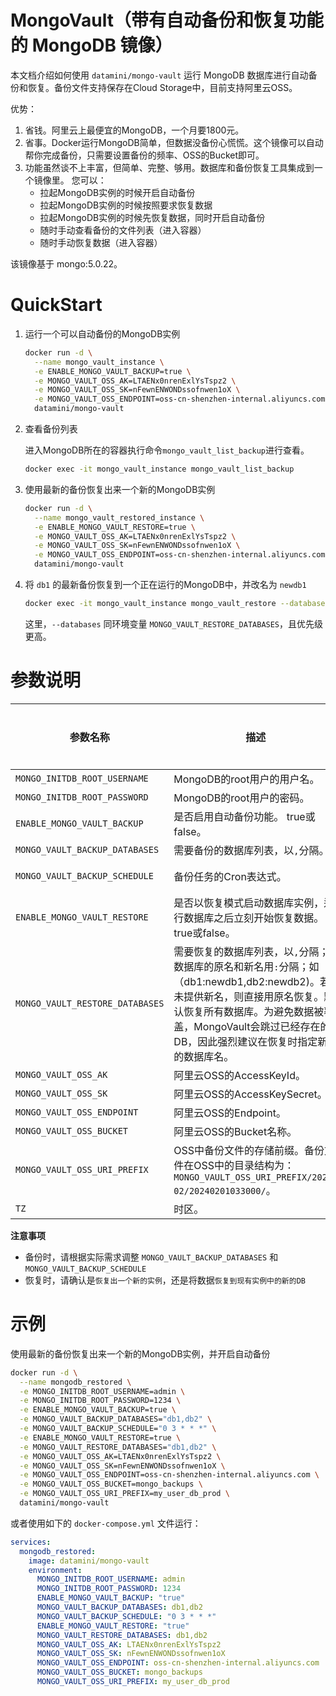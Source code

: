 # MongoVault（带有自动备份和恢复功能的 MongoDB 镜像）

本文档介绍如何使用 `datamini/mongo-vault` 运行 MongoDB 数据库进行自动备份和恢复。备份文件支持保存在Cloud Storage中，目前支持阿里云OSS。

优势：
1. 省钱。阿里云上最便宜的MongoDB，一个月要1800元。
2. 省事。Docker运行MongoDB简单，但数据没备份心慌慌。这个镜像可以自动帮你完成备份，只需要设置备份的频率、OSS的Bucket即可。
3. 功能虽然谈不上丰富，但简单、完整、够用。数据库和备份恢复工具集成到一个镜像里。
   您可以：
   - 拉起MongoDB实例的时候开启自动备份
   - 拉起MongoDB实例的时候按照要求恢复数据
   - 拉起MongoDB实例的时候先恢复数据，同时开启自动备份
   - 随时手动查看备份的文件列表（进入容器）
   - 随时手动恢复数据（进入容器）

该镜像基于 mongo:5.0.22。


# QuickStart

1. 运行一个可以自动备份的MongoDB实例

    ```bash
    docker run -d \
      --name mongo_vault_instance \
      -e ENABLE_MONGO_VAULT_BACKUP=true \
      -e MONGO_VAULT_OSS_AK=LTAENx0nrenExlYsTspz2 \
      -e MONGO_VAULT_OSS_SK=nFewnENWONDssofnwen1oX \
      -e MONGO_VAULT_OSS_ENDPOINT=oss-cn-shenzhen-internal.aliyuncs.com \
      datamini/mongo-vault
    ```

2. 查看备份列表

    进入MongoDB所在的容器执行命令`mongo_vault_list_backup`进行查看。
    
    ```bash
    docker exec -it mongo_vault_instance mongo_vault_list_backup
    ```

3. 使用最新的备份恢复出来一个新的MongoDB实例

    ```bash
    docker run -d \
      --name mongo_vault_restored_instance \
      -e ENABLE_MONGO_VAULT_RESTORE=true \
      -e MONGO_VAULT_OSS_AK=LTAENx0nrenExlYsTspz2 \
      -e MONGO_VAULT_OSS_SK=nFewnENWONDssofnwen1oX \
      -e MONGO_VAULT_OSS_ENDPOINT=oss-cn-shenzhen-internal.aliyuncs.com \
      datamini/mongo-vault
    ```

4. 将 `db1` 的最新备份恢复到一个正在运行的MongoDB中，并改名为 `newdb1`

    ```bash
    docker exec -it mongo_vault_instance mongo_vault_restore --databases=db1:newdb1
    ```
    这里，`--databases` 同环境变量 `MONGO_VAULT_RESTORE_DATABASES`，且优先级更高。

# 参数说明


| 参数名称 | 描述                                                                                        | 默认               | 是否必需 |
|----------|-------------------------------------------------------------------------------------------|------------------|------|
| `MONGO_INITDB_ROOT_USERNAME` | MongoDB的root用户的用户名。                     | 无密码              | 否    |
| `MONGO_INITDB_ROOT_PASSWORD` | MongoDB的root用户的密码。                       |                  | 否    |
| `ENABLE_MONGO_VAULT_BACKUP` | 是否启用自动备份功能。  true或false。              | false            | 否    |
| `MONGO_VAULT_BACKUP_DATABASES` | 需要备份的数据库列表，以`,`分隔。                | 备份所有数据库          | 否    |
| `MONGO_VAULT_BACKUP_SCHEDULE` | 备份任务的Cron表达式。                          | 0 3 * * * （每天3点） | 否    |
| `ENABLE_MONGO_VAULT_RESTORE` | 是否以恢复模式启动数据库实例，运行数据库之后立刻开始恢复数据。    true或false。     | false            | 否    |
| `MONGO_VAULT_RESTORE_DATABASES` | 需要恢复的数据库列表，以`,`分隔；数据库的原名和新名用`:`分隔；如（db1:newdb1,db2:newdb2)。若未提供新名，则直接用原名恢复。默认恢复所有数据库。为避免数据被覆盖，MongoVault会跳过已经存在的DB，因此强烈建议在恢复时指定新的数据库名。 | 恢复所有数据库          | 否    |
| `MONGO_VAULT_OSS_AK` | 阿里云OSS的AccessKeyId。                 | ""               | 是    |
| `MONGO_VAULT_OSS_SK` | 阿里云OSS的AccessKeySecret。              | ""               | 是    |
| `MONGO_VAULT_OSS_ENDPOINT` | 阿里云OSS的Endpoint。                  | ""               | 是    |
| `MONGO_VAULT_OSS_BUCKET` | 阿里云OSS的Bucket名称。                 | mongo_backups    | 否    |
| `MONGO_VAULT_OSS_URI_PREFIX` | OSS中备份文件的存储前缀。备份文件在OSS中的目录结构为：`MONGO_VAULT_OSS_URI_PREFIX/2024-02/20240201033000/`。             | backups_my_db01  | 否    |
| `TZ` | 时区。                                | Asia/Shanghai    | 否    |


**注意事项**
  - 备份时，请根据实际需求调整 `MONGO_VAULT_BACKUP_DATABASES` 和 `MONGO_VAULT_BACKUP_SCHEDULE`
  - 恢复时，请确认是`恢复出一个新的实例`，还是将数据`恢复到现有实例中的新的DB`


# 示例

使用最新的备份恢复出来一个新的MongoDB实例，并开启自动备份
    
```bash
docker run -d \
  --name mongodb_restored \
  -e MONGO_INITDB_ROOT_USERNAME=admin \
  -e MONGO_INITDB_ROOT_PASSWORD=1234 \
  -e ENABLE_MONGO_VAULT_BACKUP=true \
  -e MONGO_VAULT_BACKUP_DATABASES="db1,db2" \
  -e MONGO_VAULT_BACKUP_SCHEDULE="0 3 * * *" \
  -e ENABLE_MONGO_VAULT_RESTORE=true \
  -e MONGO_VAULT_RESTORE_DATABASES="db1,db2" \
  -e MONGO_VAULT_OSS_AK=LTAENx0nrenExlYsTspz2 \
  -e MONGO_VAULT_OSS_SK=nFewnENWONDssofnwen1oX \
  -e MONGO_VAULT_OSS_ENDPOINT=oss-cn-shenzhen-internal.aliyuncs.com \
  -e MONGO_VAULT_OSS_BUCKET=mongo_backups \
  -e MONGO_VAULT_OSS_URI_PREFIX=my_user_db_prod \
  datamini/mongo-vault
```

或者使用如下的 `docker-compose.yml` 文件运行：

```yaml
services:
  mongodb_restored:
    image: datamini/mongo-vault
    environment:
      MONGO_INITDB_ROOT_USERNAME: admin
      MONGO_INITDB_ROOT_PASSWORD: 1234
      ENABLE_MONGO_VAULT_BACKUP: "true"
      MONGO_VAULT_BACKUP_DATABASES: db1,db2
      MONGO_VAULT_BACKUP_SCHEDULE: "0 3 * * *"
      ENABLE_MONGO_VAULT_RESTORE: "true"
      MONGO_VAULT_RESTORE_DATABASES: db1,db2
      MONGO_VAULT_OSS_AK: LTAENx0nrenExlYsTspz2
      MONGO_VAULT_OSS_SK: nFewnENWONDssofnwen1oX
      MONGO_VAULT_OSS_ENDPOINT: oss-cn-shenzhen-internal.aliyuncs.com
      MONGO_VAULT_OSS_BUCKET: mongo_backups
      MONGO_VAULT_OSS_URI_PREFIX: my_user_db_prod
```
